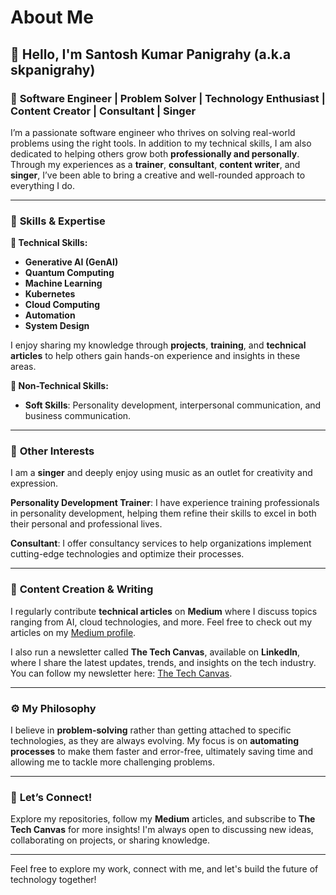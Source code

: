 # About Me

## 👋 Hello, I'm Santosh Kumar Panigrahy (a.k.a **skpanigrahy**)

### 🚀 **Software Engineer** | **Problem Solver** | **Technology Enthusiast** | **Content Creator** | **Consultant** | **Singer**  

I’m a passionate software engineer who thrives on solving real-world problems using the right tools. In addition to my technical skills, I am also dedicated to helping others grow both **professionally and personally**. Through my experiences as a **trainer**, **consultant**, **content writer**, and **singer**, I’ve been able to bring a creative and well-rounded approach to everything I do.

---

### 🌱 **Skills & Expertise**

**🔧 Technical Skills:**
- **Generative AI (GenAI)**
- **Quantum Computing**
- **Machine Learning**
- **Kubernetes**
- **Cloud Computing**
- **Automation**
- **System Design**

I enjoy sharing my knowledge through **projects**, **training**, and **technical articles** to help others gain hands-on experience and insights in these areas.

**💬 Non-Technical Skills:**
- **Soft Skills**: Personality development, interpersonal communication, and business communication.

---

### 🎤 **Other Interests**

I am a **singer** and deeply enjoy using music as an outlet for creativity and expression.

**Personality Development Trainer**: I have experience training professionals in personality development, helping them refine their skills to excel in both their personal and professional lives.

**Consultant**: I offer consultancy services to help organizations implement cutting-edge technologies and optimize their processes.

---

### 📝 **Content Creation & Writing**

I regularly contribute **technical articles** on **Medium** where I discuss topics ranging from AI, cloud technologies, and more. Feel free to check out my articles on my [Medium profile](https://medium.com/@god_bunu).

I also run a newsletter called **The Tech Canvas**, available on **LinkedIn**, where I share the latest updates, trends, and insights on the tech industry. You can follow my newsletter here: [The Tech Canvas](https://www.linkedin.com/newsletters/7250032802820210689/).

---

### ⚙️ **My Philosophy**

I believe in **problem-solving** rather than getting attached to specific technologies, as they are always evolving. My focus is on **automating processes** to make them faster and error-free, ultimately saving time and allowing me to tackle more challenging problems.

---

### 🌟 **Let’s Connect!**

Explore my repositories, follow my **Medium** articles, and subscribe to **The Tech Canvas** for more insights! I'm always open to discussing new ideas, collaborating on projects, or sharing knowledge.

---

Feel free to explore my work, connect with me, and let's build the future of technology together!
